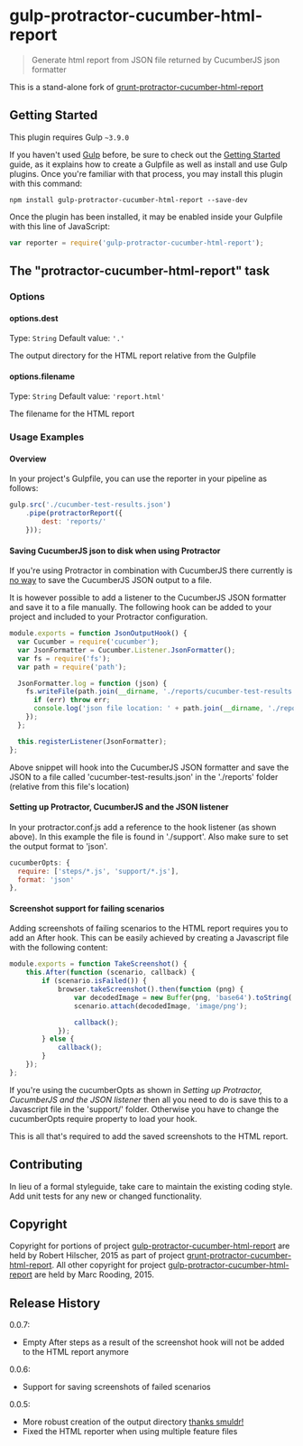 # gulp-protractor-cucumber-html-report

> Generate html report from JSON file returned by CucumberJS json formatter

This is a stand-alone fork of [grunt-protractor-cucumber-html-report](https://github.com/robhil/grunt-protractor-cucumber-html-report)

## Getting Started
This plugin requires Gulp `~3.9.0`

If you haven't used [Gulp](http://gulpjs.com/) before, be sure to check out the [Getting Started](https://github.com/gulpjs/gulp/blob/master/docs/getting-started.md) guide, as it explains how to create a Gulpfile as well as install and use Gulp plugins. Once you're familiar with that process, you may install this plugin with this command:

```shell
npm install gulp-protractor-cucumber-html-report --save-dev
```

Once the plugin has been installed, it may be enabled inside your Gulpfile with this line of JavaScript:

```js
var reporter = require('gulp-protractor-cucumber-html-report');
```

## The "protractor-cucumber-html-report" task

### Options

#### options.dest
Type: `String`
Default value: `'.'`

The output directory for the HTML report relative from the Gulpfile

#### options.filename
Type: `String`
Default value: `'report.html'`

The filename for the HTML report

### Usage Examples

#### Overview
In your project's Gulpfile, you can use the reporter in your pipeline as follows:

```js
gulp.src('./cucumber-test-results.json')
    .pipe(protractorReport({
        dest: 'reports/'
    }));
```

#### Saving CucumberJS json to disk when using Protractor
If you're using Protractor in combination with CucumberJS there currently is [no way](https://github.com/cucumber/cucumber-js/issues/90) to save the CucumberJS JSON output to a file. 
 
It is however possible to add a listener to the CucumberJS JSON formatter and save it to a file manually. The following hook can be added to your project and included to your Protractor configuration.

```js
module.exports = function JsonOutputHook() {
  var Cucumber = require('cucumber');
  var JsonFormatter = Cucumber.Listener.JsonFormatter();
  var fs = require('fs');
  var path = require('path');

  JsonFormatter.log = function (json) {
    fs.writeFile(path.join(__dirname, './reports/cucumber-test-results.json'), json, function (err) {
      if (err) throw err;
      console.log('json file location: ' + path.join(__dirname, './reports/cucumber-test-results.json'));
    });
  };

  this.registerListener(JsonFormatter);
};
```

Above snippet will hook into the CucumberJS JSON formatter and save the JSON to a file called 'cucumber-test-results.json' in the './reports' folder (relative from this file's location)

#### Setting up Protractor, CucumberJS and the JSON listener

In your protractor.conf.js add a reference to the hook listener (as shown above). In this example the file is found in './support'. Also make sure to set the output format to 'json'.

```js
cucumberOpts: {
  require: ['steps/*.js', 'support/*.js'],
  format: 'json'
},
```

#### Screenshot support for failing scenarios

Adding screenshots of failing scenarios to the HTML report requires you to add an After hook. This can be easily achieved by creating a Javascript file with the following content:

```js
module.exports = function TakeScreenshot() {
    this.After(function (scenario, callback) {
        if (scenario.isFailed()) {
            browser.takeScreenshot().then(function (png) {
                var decodedImage = new Buffer(png, 'base64').toString('binary');
                scenario.attach(decodedImage, 'image/png');

                callback();
            });
        } else {
            callback();
        }
    });
};
```

If you're using the cucumberOpts as shown in *Setting up Protractor, CucumberJS and the JSON listener* then all you need to do is save this to a Javascript file in the 'support/' folder. Otherwise you have to change the cucumberOpts require property to load your hook.

This is all that's required to add the saved screenshots to the HTML report.

## Contributing
In lieu of a formal styleguide, take care to maintain the existing coding style. Add unit tests for any new or changed functionality.

## Copyright
 
Copyright for portions of project [gulp-protractor-cucumber-html-report](https://github.com/mrooding/gulp-protractor-cucumber-html-report) are held by Robert Hilscher, 2015 as part of project [grunt-protractor-cucumber-html-report](https://github.com/robhil/grunt-protractor-cucumber-html-report). All other copyright for project [gulp-protractor-cucumber-html-report](https://github.com/mrooding/gulp-protractor-cucumber-html-report) are held by Marc Rooding, 2015.

## Release History
0.0.7:
  - Empty After steps as a result of the screenshot hook will not be added to the HTML report anymore
  
0.0.6:
  - Support for saving screenshots of failed scenarios
  
0.0.5:
  - More robust creation of the output directory [thanks smuldr!](https://github.com/smuldr)
  - Fixed the HTML reporter when using multiple feature files
